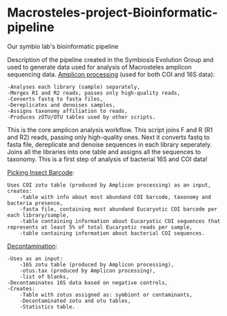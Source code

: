 # Macrosteles-project-Bioinformatic-pipeline
Our symbio lab's bioinformatic pipeline

Description of the pipeline created in the Symbiosis Evolution Group and used to generate data used for analysis of Macrosteles amplicon sequencing data.
[Amplicon processing](https://github.com/SymSandra/Macrosteles-project-Bioinformatic-pipeline/blob/main/Amplicon%20processing) (used for both COI and 16S data):

    -Analyses each library (sample) separately,
    -Merges R1 and R2 reads, passes only high-quality reads,
    -Converts fastq to fasta files,
    -Dereplicates and denoises samples,
    -Assigns taxonomy affiliation to reads,
    -Produces zOTU/OTU tables used by other scripts.

This is the core amplicon analysis workflow. This script joins F and R (R1 and R2) reads, passing only high-quality ones. Next it converts fastq to fasta file, dereplicate and denoise sequences in each library seperately. Joins all the libraries into one table and assigns all the sequences to taxonomy. This is a first step of analysis of bacterial 16S and COI data!

[Picking Insect Barcode](https://github.com/SymSandra/Macrosteles-project-Bioinformatic-pipeline/blob/main/Picking%20Insect%20Barcode):

    Uses COI zotu table (produced by Amplicon processing) as an input,
    creates:
        -table with info about most abundand COI barcode, taxonomy and bacteria presence,
        -fasta file, containing most abundand Eucaryotic COI barcode per each library/sample,
        -table containing information about Eucaryotic COI sequences that represents at least 5% of total Eucaryotic reads per sample,
        -table containing information about bacterial COI sequences.

[Decontamination](https://github.com/SymSandra/Macrosteles-project-Bioinformatic-pipeline/blob/main/Decontamination):

    -Uses as an input:
        -16S zotu table (produced by Amplicon processing),
        -otus.tax (produced by Amplicon processing),
        -list of blanks,
    -Decontaminates 16S data based on negative controls,
    -Creates:
        -Table with zotus assigned as: symbiont or contaminants,
        -Decontaminated zotu and otu tables,
        -Statistics table.
